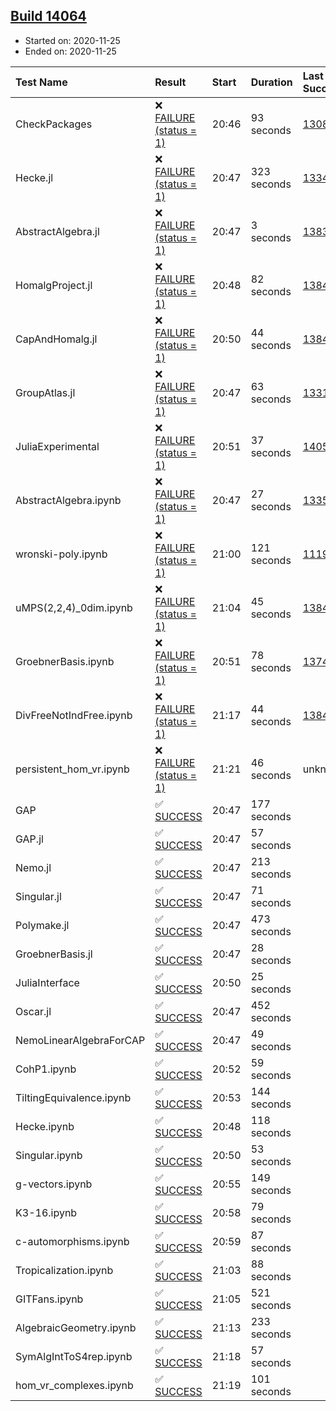 ## [Build 14064](https://oscarci.mathematik.uni-kl.de/job/oscar/14064/)

* Started on: 2020-11-25
* Ended on: 2020-11-25

| Test Name    | Result | Start | Duration | Last Success | First Failure |
|:-------------|:-------|:------|:---------|:-------------|:--------------|
| CheckPackages | ❌ [FAILURE (status = 1)](https://oscarci.mathematik.uni-kl.de/job/oscar/14064/artifact/logs/build-14064/CheckPackages.log) | 20:46 | 93 seconds | [13085](https://oscarci.mathematik.uni-kl.de/job/oscar/13085/) | [13086](https://oscarci.mathematik.uni-kl.de/job/oscar/13086/) |
| Hecke.jl | ❌ [FAILURE (status = 1)](https://oscarci.mathematik.uni-kl.de/job/oscar/14064/artifact/logs/build-14064/Hecke.jl.log) | 20:47 | 323 seconds | [13341](https://oscarci.mathematik.uni-kl.de/job/oscar/13341/) | [13342](https://oscarci.mathematik.uni-kl.de/job/oscar/13342/) |
| AbstractAlgebra.jl | ❌ [FAILURE (status = 1)](https://oscarci.mathematik.uni-kl.de/job/oscar/14064/artifact/logs/build-14064/AbstractAlgebra.jl.log) | 20:47 | 3 seconds | [13837](https://oscarci.mathematik.uni-kl.de/job/oscar/13837/) | [13838](https://oscarci.mathematik.uni-kl.de/job/oscar/13838/) |
| HomalgProject.jl | ❌ [FAILURE (status = 1)](https://oscarci.mathematik.uni-kl.de/job/oscar/14064/artifact/logs/build-14064/HomalgProject.jl.log) | 20:48 | 82 seconds | [13845](https://oscarci.mathematik.uni-kl.de/job/oscar/13845/) | [13846](https://oscarci.mathematik.uni-kl.de/job/oscar/13846/) |
| CapAndHomalg.jl | ❌ [FAILURE (status = 1)](https://oscarci.mathematik.uni-kl.de/job/oscar/14064/artifact/logs/build-14064/CapAndHomalg.jl.log) | 20:50 | 44 seconds | [13845](https://oscarci.mathematik.uni-kl.de/job/oscar/13845/) | [13846](https://oscarci.mathematik.uni-kl.de/job/oscar/13846/) |
| GroupAtlas.jl | ❌ [FAILURE (status = 1)](https://oscarci.mathematik.uni-kl.de/job/oscar/14064/artifact/logs/build-14064/GroupAtlas.jl.log) | 20:47 | 63 seconds | [13311](https://oscarci.mathematik.uni-kl.de/job/oscar/13311/) | [13312](https://oscarci.mathematik.uni-kl.de/job/oscar/13312/) |
| JuliaExperimental | ❌ [FAILURE (status = 1)](https://oscarci.mathematik.uni-kl.de/job/oscar/14064/artifact/logs/build-14064/JuliaExperimental.log) | 20:51 | 37 seconds | [14052](https://oscarci.mathematik.uni-kl.de/job/oscar/14052/) | [14053](https://oscarci.mathematik.uni-kl.de/job/oscar/14053/) |
| AbstractAlgebra.ipynb | ❌ [FAILURE (status = 1)](https://oscarci.mathematik.uni-kl.de/job/oscar/14064/artifact/logs/build-14064/AbstractAlgebra.ipynb.log) | 20:47 | 27 seconds | [13355](https://oscarci.mathematik.uni-kl.de/job/oscar/13355/) | [13356](https://oscarci.mathematik.uni-kl.de/job/oscar/13356/) |
| wronski-poly.ipynb | ❌ [FAILURE (status = 1)](https://oscarci.mathematik.uni-kl.de/job/oscar/14064/artifact/logs/build-14064/wronski-poly.ipynb.log) | 21:00 | 121 seconds | [11192](https://oscarci.mathematik.uni-kl.de/job/oscar/11192/) | [11193](https://oscarci.mathematik.uni-kl.de/job/oscar/11193/) |
| uMPS(2,2,4)_0dim.ipynb | ❌ [FAILURE (status = 1)](https://oscarci.mathematik.uni-kl.de/job/oscar/14064/artifact/logs/build-14064/uMPS-2-2-4-_0dim.ipynb.log) | 21:04 | 45 seconds | [13841](https://oscarci.mathematik.uni-kl.de/job/oscar/13841/) | [13842](https://oscarci.mathematik.uni-kl.de/job/oscar/13842/) |
| GroebnerBasis.ipynb | ❌ [FAILURE (status = 1)](https://oscarci.mathematik.uni-kl.de/job/oscar/14064/artifact/logs/build-14064/GroebnerBasis.ipynb.log) | 20:51 | 78 seconds | [13748](https://oscarci.mathematik.uni-kl.de/job/oscar/13748/) | [13749](https://oscarci.mathematik.uni-kl.de/job/oscar/13749/) |
| DivFreeNotIndFree.ipynb | ❌ [FAILURE (status = 1)](https://oscarci.mathematik.uni-kl.de/job/oscar/14064/artifact/logs/build-14064/DivFreeNotIndFree.ipynb.log) | 21:17 | 44 seconds | [13845](https://oscarci.mathematik.uni-kl.de/job/oscar/13845/) | [13846](https://oscarci.mathematik.uni-kl.de/job/oscar/13846/) |
| persistent_hom_vr.ipynb | ❌ [FAILURE (status = 1)](https://oscarci.mathematik.uni-kl.de/job/oscar/14064/artifact/logs/build-14064/persistent_hom_vr.ipynb.log) | 21:21 | 46 seconds | unknown | unknown |
| GAP | ✅ [SUCCESS](https://oscarci.mathematik.uni-kl.de/job/oscar/14064/artifact/logs/build-14064/GAP.log) | 20:47 | 177 seconds |  |  |
| GAP.jl | ✅ [SUCCESS](https://oscarci.mathematik.uni-kl.de/job/oscar/14064/artifact/logs/build-14064/GAP.jl.log) | 20:47 | 57 seconds |  |  |
| Nemo.jl | ✅ [SUCCESS](https://oscarci.mathematik.uni-kl.de/job/oscar/14064/artifact/logs/build-14064/Nemo.jl.log) | 20:47 | 213 seconds |  |  |
| Singular.jl | ✅ [SUCCESS](https://oscarci.mathematik.uni-kl.de/job/oscar/14064/artifact/logs/build-14064/Singular.jl.log) | 20:47 | 71 seconds |  |  |
| Polymake.jl | ✅ [SUCCESS](https://oscarci.mathematik.uni-kl.de/job/oscar/14064/artifact/logs/build-14064/Polymake.jl.log) | 20:47 | 473 seconds |  |  |
| GroebnerBasis.jl | ✅ [SUCCESS](https://oscarci.mathematik.uni-kl.de/job/oscar/14064/artifact/logs/build-14064/GroebnerBasis.jl.log) | 20:47 | 28 seconds |  |  |
| JuliaInterface | ✅ [SUCCESS](https://oscarci.mathematik.uni-kl.de/job/oscar/14064/artifact/logs/build-14064/JuliaInterface.log) | 20:50 | 25 seconds |  |  |
| Oscar.jl | ✅ [SUCCESS](https://oscarci.mathematik.uni-kl.de/job/oscar/14064/artifact/logs/build-14064/Oscar.jl.log) | 20:47 | 452 seconds |  |  |
| NemoLinearAlgebraForCAP | ✅ [SUCCESS](https://oscarci.mathematik.uni-kl.de/job/oscar/14064/artifact/logs/build-14064/NemoLinearAlgebraForCAP.log) | 20:47 | 49 seconds |  |  |
| CohP1.ipynb | ✅ [SUCCESS](https://oscarci.mathematik.uni-kl.de/job/oscar/14064/artifact/logs/build-14064/CohP1.ipynb.log) | 20:52 | 59 seconds |  |  |
| TiltingEquivalence.ipynb | ✅ [SUCCESS](https://oscarci.mathematik.uni-kl.de/job/oscar/14064/artifact/logs/build-14064/TiltingEquivalence.ipynb.log) | 20:53 | 144 seconds |  |  |
| Hecke.ipynb | ✅ [SUCCESS](https://oscarci.mathematik.uni-kl.de/job/oscar/14064/artifact/logs/build-14064/Hecke.ipynb.log) | 20:48 | 118 seconds |  |  |
| Singular.ipynb | ✅ [SUCCESS](https://oscarci.mathematik.uni-kl.de/job/oscar/14064/artifact/logs/build-14064/Singular.ipynb.log) | 20:50 | 53 seconds |  |  |
| g-vectors.ipynb | ✅ [SUCCESS](https://oscarci.mathematik.uni-kl.de/job/oscar/14064/artifact/logs/build-14064/g-vectors.ipynb.log) | 20:55 | 149 seconds |  |  |
| K3-16.ipynb | ✅ [SUCCESS](https://oscarci.mathematik.uni-kl.de/job/oscar/14064/artifact/logs/build-14064/K3-16.ipynb.log) | 20:58 | 79 seconds |  |  |
| c-automorphisms.ipynb | ✅ [SUCCESS](https://oscarci.mathematik.uni-kl.de/job/oscar/14064/artifact/logs/build-14064/c-automorphisms.ipynb.log) | 20:59 | 87 seconds |  |  |
| Tropicalization.ipynb | ✅ [SUCCESS](https://oscarci.mathematik.uni-kl.de/job/oscar/14064/artifact/logs/build-14064/Tropicalization.ipynb.log) | 21:03 | 88 seconds |  |  |
| GITFans.ipynb | ✅ [SUCCESS](https://oscarci.mathematik.uni-kl.de/job/oscar/14064/artifact/logs/build-14064/GITFans.ipynb.log) | 21:05 | 521 seconds |  |  |
| AlgebraicGeometry.ipynb | ✅ [SUCCESS](https://oscarci.mathematik.uni-kl.de/job/oscar/14064/artifact/logs/build-14064/AlgebraicGeometry.ipynb.log) | 21:13 | 233 seconds |  |  |
| SymAlgIntToS4rep.ipynb | ✅ [SUCCESS](https://oscarci.mathematik.uni-kl.de/job/oscar/14064/artifact/logs/build-14064/SymAlgIntToS4rep.ipynb.log) | 21:18 | 57 seconds |  |  |
| hom_vr_complexes.ipynb | ✅ [SUCCESS](https://oscarci.mathematik.uni-kl.de/job/oscar/14064/artifact/logs/build-14064/hom_vr_complexes.ipynb.log) | 21:19 | 101 seconds |  |  |

